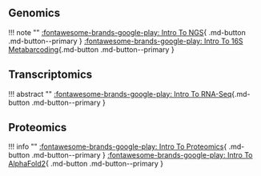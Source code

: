## Genomics 

!!! note ""
    [:fontawesome-brands-google-play: Intro To NGS](./intro-to-ngs/background.md){ .md-button .md-button--primary } 
    [:fontawesome-brands-google-play: Intro To 16S Metabarcoding](./intro-to-16S/background.md){.md-button .md-button--primary }

## Transcriptomics

!!! abstract ""
    [:fontawesome-brands-google-play: Intro To RNA-Seq](./intro-to-rnaseq/background.md){.md-button .md-button--primary }

## Proteomics

!!! info ""
    [:fontawesome-brands-google-play: Intro To Proteomics](./intro-to-proteomics/00_background.md){ .md-button .md-button--primary } [:fontawesome-brands-google-play: Intro To AlphaFold2](./intro-to-alphafold2/01_background.md){ .md-button .md-button--primary }
